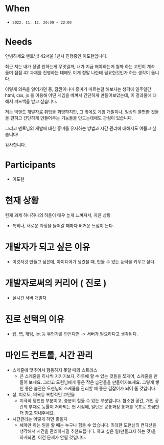 # When
- `2022. 11. 12. 20:00 ~ 22:00`
# Needs
안녕하세요 멘토님!
42서울 1년차 진행중인 이도현입니다.

최근 저는 내가 정말 원하는게 무엇일까, 내가 지금 해야하는게 뭘까 하는 고민이 계속 들며 점점 42 과제를 진행하는 데에도 이게 정말 나한테 필요한것인가 하는 생각이 듭니다.

이렇게 의욕을 잃어가던 중, 잠깐이나마 흥미가 따르는걸 해보자는 생각에 일주일간 html, css, js 를 이용해 어떤 게임을 베껴서 간단하게 만들어보았는데, 이 결과물에 대해서 피드백을 받고 싶습니다.

저는 백엔드 개발자로 취업을 희망하지만, 그 밖에도 게임 개발이나, 일상의 불편한 것들을 편하고 간단하게 만들어주는 기능들을 만드는데에도 관심이 있습니다.

그리고 멘토님의 개발에 대한 흥미를 유지하는 방법과 시간 관리에 대해서도 여쭙고 싶습니다!

감사합니다.

# Participants
- 이도현

# 현재 상황
현재 과제 하나하나의 허들이 매우 높게 느껴져서, 지친 상황
- 특히나, 새로운 과정을 들어갈 때마다 버거운 느낌이 든다.

# 개발자가 되고 싶은 이유
- 이것저것 만들고 싶은데, 아이디어가 생겼을 때, 만들 수 있는 능력을 키우고 싶다.

# 개발자로써의 커리어 ( 진로 )
- 실시간 서버 개발자

# 진로 선택의 이유
- 웹, 앱, 게임, Iot 등 무언가를 만든다면 -> 서버가 필요하다고 생각된다.

# 마인드 컨트롤, 시간 관리
- 스케줄에 맞추어서 행동하지 못할 때의 스트레스
    - 큰 스케줄을 하나씩 지키기보다, 하루에 할 수 있는 것들을 쪼개어, 스케줄을 만들어 보세요. 그리고 도현님에게 좋은 작은 습관들을 만들어가보세요. 그렇게 쌓인 좋은 습관은 도현님의 스케쥴을 관리할 때 좋은 길잡이가 되어 줄 것입니다.
- 삶, 피로도, 의욕등 복합적인 고민들
    - 지극히 당연한 부분이고, 충분히 힘들 수 있는 부분입니다. 협소한 공간, 개인 공간의 부재로 능률이 저하되는 현 시점에, 일단은 공통과정 통과를 목표로 조금만 더 참고 힘내주세요.
- 시간관리는 어떻게 하면 좋을지
    - 해야만 하는 일을 할 때는 누구나 힘들 수 있습니다. 최대한 도현님의 컨디션을 생각해서 시간을 관리하시길 추천드립니다. 하고 싶은 일(만들고자 하는 것)을 하게되면, 이건 문제가 안될 것입니다.